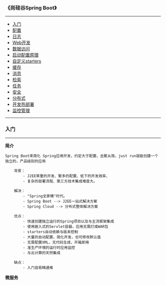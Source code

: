 ### 《尚硅谷Spring Boot》
---
- [入门](入门)
- [配置](配置)
- [日志](日志)
- [Web开发](web开发)
- [数据访问](数据访问)
- [启动配置原理](启动配置原理)
- [自定义starters](自定义starters)
- [缓存](缓存)
- [消息](消息)
- [检索](检索)
- [任务](任务)
- [安全](安全)
- [分布式](分布式)
- [开发热部署](开发热部署)
- [监控管理](监控管理)
---

### 入门

---

**简介**

```
Spring Boot来简化 Spring应用开发，约定大于配置，去繁从简，just run就能创建一个独立的，产品级别的应用

    背景：
        - J2EE笨重的开发、繁多的配置、低下的开发效率、
        - 复杂的部署流程、第三方技术集成难度大。

    解决：
        - "Spring全家桶"时代。
        - Spring Boot --> J2EE一站式解决方案
        - Spring Cloud --> 分布式整体解决方案

    优点：
        - 快速创建独立运行的Spring项目以及与主流框架集成
        - 使用嵌入式的Servlet容器，应用无需打成WAR包
        - starters自动依赖与版本控制
        - 大量的自动配置，简化开发，也可修改默认值
        - 无需配置XML，无代码生成，开箱即用
        - 准生产环境的运行时应用监控
        - 与云计算的天然集成
        
    缺点：
    	- 入门容易精通难
```

**微服务**

```

```




